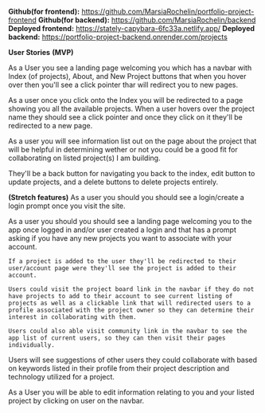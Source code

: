 **Github(for frontend):** https://github.com/MarsiaRochelin/portfolio-project-frontend
**Github(for backend):** https://github.com/MarsiaRochelin/backend
**Deployed frontend:** https://stately-capybara-6fc33a.netlify.app/
**Deployed backend:** https://portfolio-project-backend.onrender.com/projects

**User Stories**
**(MVP)**

As a User you see a landing page welcoming you which has a navbar with Index (of projects), About, and New Project buttons that when you hover over then you'll see a click pointer thar will redirect you to new pages.

As a user once you click onto the Index you will be redirected to a page showing you all the available projects. When a user hovers over the project name they should see a click pointer and once they click on it they'll be redirected to a new page.

As a user you will see information list out on the page about the project that will be helpful in determining wether or not you could be a good fit for collaborating on listed project(s) I am building.

They'll be a back button for navigating you back to the index, edit button to update projects, and a delete buttons to delete projects entirely.

**(Stretch features)**
As a user you should you should see a login/create a login prompt once you visit the site.

As a user you should you should see a landing page welcoming you to the app once logged in and/or user created a login and that has a prompt asking if you have any new projects you want to associate with your account.

    If a project is added to the user they'll be redirected to their user/account page were they'll see the project is added to their account.

    Users could visit the project board link in the navbar if they do not have projects to add to their account to see current listing of projects as well as a clickable link that will redirected users to a profile associated with the project owner so they can determine their interest in collaborating with them.

    Users could also able visit community link in the navbar to see the app list of current users, so they can then visit their pages individually.

Users will see suggestions of other users they could collaborate with based on keywords listed in their profile from their project description and technology utilized for a project.

As a User you will be able to edit information relating to you and your listed project by clicking on user on the navbar.
